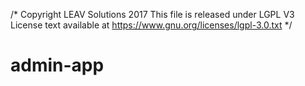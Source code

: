 /*
Copyright LEAV Solutions 2017
This file is released under LGPL V3
License text available at https://www.gnu.org/licenses/lgpl-3.0.txt
*/
# admin-app
